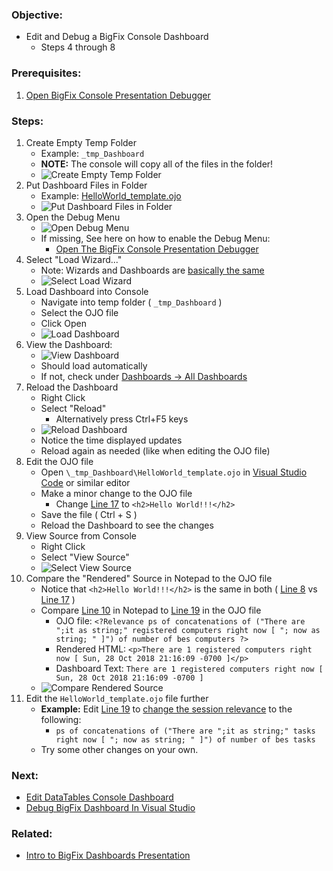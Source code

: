 
### Objective:

* Edit and Debug a BigFix Console Dashboard
    * Steps 4 through 8

### Prerequisites:

1. [Open BigFix Console Presentation Debugger](https://github.com/jgstew/jgstew.github.io/blob/master/_posts/2018-10-29-Open-BigFix-Console-Presentation-Debugger.md)

### Steps:

1. Create Empty Temp Folder
    * Example: `_tmp_Dashboard`
    * **NOTE:** The console will copy all of the files in the folder!
    * ![Create Empty Temp Folder](/images/BigFix/Dashboards/CreateEmptyFolder.png)
1. Put Dashboard Files in Folder
    * Example: [HelloWorld_template.ojo](https://raw.githubusercontent.com/jgstew/bigfix-content/master/dashboards/HelloWorld_template.ojo)
    * ![Put Dashboard Files in Folder](/images/BigFix/Dashboards/PutDashboardFilesInFolder.png)
1. Open the Debug Menu
    * ![Open Debug Menu](/images/BigFix/Console/OpenDebugMenu.png)
    * If missing, See here on how to enable the Debug Menu:
        * [Open The BigFix Console Presentation Debugger](https://github.com/jgstew/jgstew.github.io/blob/master/_posts/2018-10-29-Open-BigFix-Console-Presentation-Debugger.md)
1. Select "Load Wizard..."
    * Note: Wizards and Dashboards are [basically the same](https://github.com/jgstew/bigfix-content/blob/master/dashboards/README.md)
    * ![Select Load Wizard](/images/BigFix/Dashboards/SelectLoadWizard.png)
1. Load Dashboard into Console
    * Navigate into temp folder ( `_tmp_Dashboard` )
    * Select the OJO file
    * Click Open
    * ![Load Dashboard](/images/BigFix/Dashboards/LoadDashboardInConsole.png)
1. View the Dashboard:
    * ![View Dashboard](/images/BigFix/Dashboards/ViewDashboardHW.png)
    * Should load automatically
    * If not, check under [Dashboards -> All Dashboards](/images/BigFix/Dashboards/DashboardLocationCustom.png)
1. Reload the Dashboard
    * Right Click
    * Select "Reload"
        * Alternatively press Ctrl+F5 keys
    * ![Reload Dashboard](/images/BigFix/Dashboards/ReloadDashboard.png)
    * Notice the time displayed updates
    * Reload again as needed (like when editing the OJO file)
1. Edit the OJO file
    * Open `\_tmp_Dashboard\HelloWorld_template.ojo` in [Visual Studio Code](https://code.visualstudio.com/) or similar editor
    * Make a minor change to the OJO file
        * Change [Line 17](https://github.com/jgstew/bigfix-content/blob/master/dashboards/HelloWorld_template.ojo#L17) to `<h2>Hello World!!!</h2>`
    * Save the file ( Ctrl + S )
    * Reload the Dashboard to see the changes
1. View Source from Console
    * Right Click
    * Select "View Source"
    * ![Select View Source](/images/BigFix/Dashboards/DashboardViewSource.png)
1. Compare the "Rendered" Source in Notepad to the OJO file
    * Notice that `<h2>Hello World!!!</h2>` is the same in both ( [Line 8](https://github.com/jgstew/bigfix-content/blob/master/dashboards/about_blank%5B1%5D.html#L8) vs [Line 17](https://github.com/jgstew/bigfix-content/blob/master/dashboards/HelloWorld_template.ojo#L17) )
    * Compare [Line 10](https://github.com/jgstew/bigfix-content/blob/master/dashboards/about_blank%5B1%5D.html#L10) in Notepad to [Line 19](https://github.com/jgstew/bigfix-content/blob/master/dashboards/HelloWorld_template.ojo#L19) in the OJO file
        * OJO file: `<?Relevance ps of concatenations of ("There are ";it as string;" registered computers right now [ "; now as string; " ]") of number of bes computers ?>`
        * Rendered HTML: `<p>There are 1 registered computers right now [ Sun, 28 Oct 2018 21:16:09 -0700 ]</p>`
        * Dashboard Text: `There are 1 registered computers right now [ Sun, 28 Oct 2018 21:16:09 -0700 ]`
    * ![Compare Rendered Source](/images/BigFix/Dashboards/CompareRenderedSourceNotepad.png)
1. Edit the `HelloWorld_template.ojo` file further
    * **Example:** Edit [Line 19](https://github.com/jgstew/bigfix-content/blob/master/dashboards/HelloWorld_template.ojo#L19) to [change the session relevance](https://gist.github.com/jgstew/89e024871105b60b225f53a4c3cb6a09/revisions#diff-b4bb108e538d0d33c410c803c12a7349) to the following:
        * `ps of concatenations of ("There are ";it as string;" tasks right now [ "; now as string; " ]") of number of bes tasks`
    * Try some other changes on your own.

### Next:

* [Edit DataTables Console Dashboard](https://github.com/jgstew/jgstew.github.io/blob/master/_posts/2018-10-29-Edit-DataTables-Console-Dashboard.md)
* [Debug BigFix Dashboard In Visual Studio](https://github.com/jgstew/jgstew.github.io/blob/master/_posts/2018-11-27-Debug-BigFix-Dashboard-In-Visual-Studio.md)


### Related:

* [Intro to BigFix Dashboards Presentation](https://docs.google.com/presentation/d/1pg_j-9MM9-7rnF_l_8uhMG4ZiJxPW37cB8TVpd7Qmdk/edit?usp=sharing)
